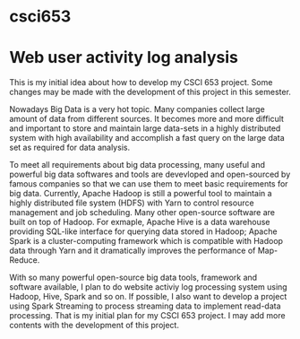 # csci653
# Web user activity log analysis
This is my initial idea about how to develop my CSCI 653 project. Some changes may be made with the development of this project in this semester.

Nowadays Big Data is a very hot topic. Many companies collect large amount of data from different sources. 
It becomes more and more difficult and important to store and maintain large data-sets in a highly distributed system with high availability and accomplish a fast query on the large data set as required for data analysis.

To meet all requirements about big data processing, many useful and powerful big data softwares and tools are devevloped and open-sourced by famous companies so that we can use them to meet basic requirements for big data. 
Currently, Apache Hadoop is still a powerful tool to maintain a highly distributed file system (HDFS) with Yarn to control resource management and job scheduling. 
Many other open-source software are built on top of Hadoop. For exmaple, Apache Hive is a data warehouse providing SQL-like interface for querying data stored in Hadoop; Apache Spark is a cluster-computing framework which is compatible with Hadoop data through Yarn and it dramatically improves the performance of Map-Reduce. 

With so many powerful open-source big data tools, framework and software available, I plan to do website activiy log processing system using Hadoop, Hive, Spark and so on. 
If possible, I also want to develop a project using Spark Streaming to process streaming data to implement read-data processing. 
That is my initial plan for my CSCI 653 project. I may add more contents with the development of this project.
